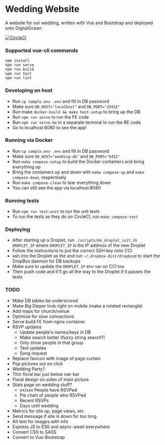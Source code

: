 # Wedding Website
A website for our wedding, written with Vue and Bootstrap and deployed onto DigitalOcean

[![CircleCI](https://circleci.com/gh/sconnel42/wedding-website/tree/master.svg?style=svg)](https://circleci.com/gh/sconnel42/wedding-website/tree/master)

### Supported vue-cli commands
```
npm install
npm run serve
npm run build
npm run test
npm run lint
```

### Developing on host
- Run `cp sample.env .env` and fill in DB password
- Make sure `DB_HOST="localhost"` and `DB_PORT="25432"`
- Run make `docker-build && make host-setup` to bring up the DB
- Run `npm run serve` to run the FE code
- Run `npm run serve-be` in a separate terminal to run the BE code
- Go to localhost:8080 to see the app!


### Running via Docker
- Run `cp sample.env .env` and fill in DB password
- Make sure `DB_HOST="wedding-db"` and `DB_PORT="5432"`
- Run `make compose-setup` to build the Docker containers and bring everything up
- Bring the containers up and down with `make compose-up` and `make compose-down`, respectively
- Run `make compose-clean` to tear everything down
- You can still see the app via localhost:8080


### Running tests
- Run `npm run test:unit` to run the unit tests
- To run the tests as they do on CircleCI, run `make compose-test`


### Deploying
- After starting up a Droplet, run `./scripts/do_droplet_init.sh DROPLET_IP` where `DROPLET_IP` is the IP address of the new Droplet
- Follow the instructions to put the correct SSH key onto CCI
- ssh into the Droplet as the and run `~/.dropbox-dist/dropboxd` to start the DropBox daemon for DB backups
- Make sure to update the `DROPLET_IP` env var on CCI too
- Then push code and it'll go all the way to the Droplet if it passes the tests

### TODO
- Make DB tables be underscored
- Make Big Dipper look right on mobile (make a rotated rectangle)
- Add maps for church/venue
- Optimize for slow connections
- Serve build FE from nginx container
- RSVP updates
    - Update people's names/keys in DB
    - Make search better (fuzzy string search?)
    - Only show people in that group
    - Text updates
    - Song request
- Replace favicon with image of page curtain
- Pop pictures out on click
- Wedding Party?
- Thin floral bar just below nav bar
- Floral design on sides of main picture
- Stats page on wedding stuff?
    - xx/xxx People have RSVPed
    - Pie chart of people who RSVPed
    - Recent RSVPs
    - Days until wedding
- Metrics for site up, page views, etc
- Send message if site is down for too long
- Alt text for images with info
- Express JS to ES6 and async-await everywhere
- Convert CSS to SASS
- Convert to Vue-Bootstrap
